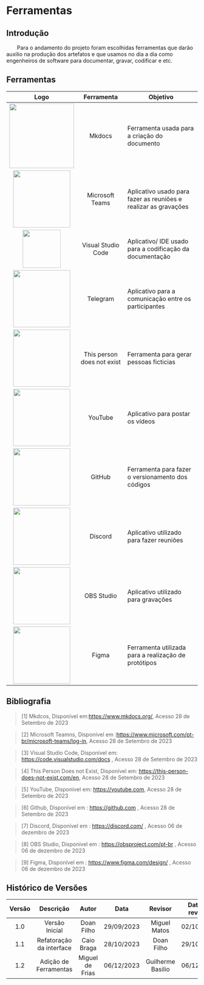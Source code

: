 # **Ferramentas**

## **Introdução**
&emsp;&emsp;Para o andamento do projeto foram escolhidas ferramentas que darão auxilio na produção dos artefatos e que usamos no dia a dia como engenheiros de software para documentar, gravar, codificar e etc.  

## **Ferramentas** 
|Logo| Ferramenta | Objetivo|
|:---:|:---:|---|
|<img src = "../assets/mkdocs.png" width = 170px>|Mkdocs|Ferramenta usada para a criação do documento|
|<img src = "../assets/teams-logo.png" width = 150px>|Microsoft Teams|Aplicativo usado para fazer as reuniões e realizar as gravações|
|<img src = "../assets/vscode.png" width = 100px>|Visual Studio Code |Aplicativo/ IDE usado para a codificação da documentação|
|<img src = "../assets/telegram.png" width = 150px >|Telegram |Aplicativo para a comunicação entre os participantes|
|<img src = "../assets/thispersona.png" width = 150px>|This person does not exist | Ferramenta para gerar pessoas ficticias|
|<img src = "../assets/youtube.png" width = 150px>|YouTube|Aplicativo para postar os vídeos|
|<img src = "../assets/github.png" width = 150px>|GitHub|Ferramenta para fazer o versionamento dos códigos|
|<img src = "../assets/discord.png" width = 150px>|Discord|Aplicativo utilizado para fazer reuniões|
|<img src = "../assets/obs.png" width = 150px>|OBS Studio| Aplicativo utilizado para gravações |
|<img src = "../assets/figma.png" width = 150px>|Figma| Ferramenta utilizada para a realização de protótipos |


## **Bibliografia**

>[1] Mkdcos, Disponível em:<https://www.mkdocs.org/>, Acesso 28 de Setembro de 2023

> [2] Microsoft Teamns, Disponível em :<https://www.microsoft.com/pt-br/microsoft-teams/log-in>, Acesso 28 de Setembro de 2023

> [3] Visual Studio Code, Disponível em: <https://code.visualstudio.com/docs> ,  Acesso 28 de Setembro de 2023

> [4] This Person Does not Exist, Disponível em: <https://this-person-does-not-exist.com/en>,  Acesso 28 de Setembro de 2023 

> [5] YouTube, Disponível em: <https://youtube.com>,  Acesso 28 de Setembro de 2023 

> [6] Github, Disponível em : <https://github.com> ,  Acesso 28 de Setembro de 2023

> [7] Discord, Disponível em : <https://discord.com/> ,  Acesso 06 de dezembro de 2023

> [8] OBS Studio, Disponível em : <https://obsproject.com/pt-br> ,  Acesso 06 de dezembro de 2023

> [9] Figma, Disponível em : <https://www.figma.com/design/> ,  Acesso 06 de dezembro de 2023

## **Histórico de Versões**

| Versão |          Descrição              |     Autor      |      Data      |   Revisor     |    Data de revisão    |  
|:------:|:-------------------------------:|:--------------:|:--------------:|:-------------:|:---------------------:|
|  1.0   |Versão Inicial |   Doan Filho  |   29/09/2023   | Miguel Matos  |       02/10/2023      |
| 1.1    | Refatoração da interface  | Caio Braga | 28/10/2023 | Doan Filho  | 29/10/2023 |
| 1.2    | Adição de Ferramentas  | Miguel de Frias | 06/12/2023 | Guilherme Basilio  | 06/12/2023 |
